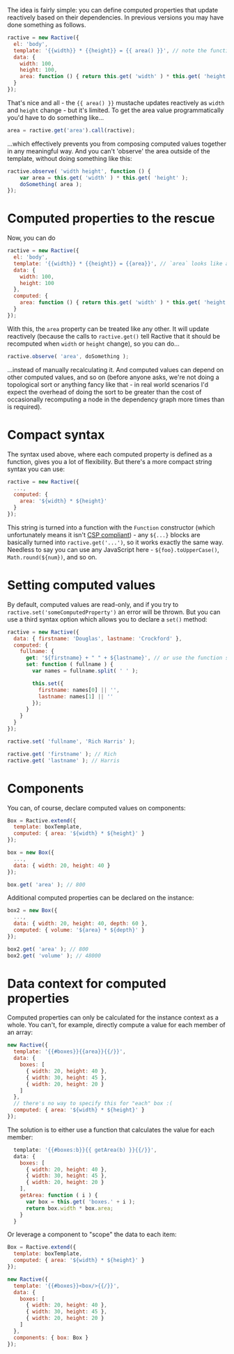 The idea is fairly simple: you can define computed properties that update reactively based on their dependencies. In previous versions you may have done something as follows.
```js
ractive = new Ractive({
  el: 'body',
  template: '{{width}} * {{height}} = {{ area() }}', // note the function invocation
  data: {
    width: 100,
    height: 100,
    area: function () { return this.get( 'width' ) * this.get( 'height' ); }
  }
});
```

That's nice and all - the `{{ area() }}` mustache updates reactively as `width` and `height` change - but it's limited. To get the area value programmatically you'd have to do something like...

```js
area = ractive.get('area').call(ractive);
```

...which effectively prevents you from composing computed values together in any meaningful way. And you can't 'observe' the area outside of the template, without doing something like this:

```js
ractive.observe( 'width height', function () {
	var area = this.get( 'width' ) * this.get( 'height' );
	doSomething( area );
});
```

# Computed properties to the rescue

Now, you can do

```js
ractive = new Ractive({
  el: 'body',
  template: '{{width}} * {{height}} = {{area}}', // `area` looks like a regular property
  data: {
    width: 100,
    height: 100
  },
  computed: {
    area: function () { return this.get( 'width' ) * this.get( 'height' ); }
  }
});
```

With this, the `area` property can be treated like any other. It will update reactively (because the calls to `ractive.get()` tell Ractive that it should be recomputed when `width` or `height` change), so you can do...

```js
ractive.observe( 'area', doSomething );
```

...instead of manually recalculating it. And computed values can depend on other computed values, and so on (before anyone asks, we're not doing a topological sort or anything fancy like that - in real world scenarios I'd expect the overhead of doing the sort to be greater than the cost of occasionally recomputing a node in the dependency graph more times than is required).

# Compact syntax

The syntax used above, where each computed property is defined as a function, gives you a lot of flexibility. But there's a more compact string syntax you can use:

```js
ractive = new Ractive({
  ...,
  computed: {
    area: '${width} * ${height}'
  }
});
```

This string is turned into a function with the `Function` constructor (which unfortunately means it isn't [CSP compliant](https://developer.mozilla.org/en-US/docs/Security/CSP)) - any `${...}` blocks are basically turned into `ractive.get('...')`, so it works exactly the same way. Needless to say you can use any JavaScript here - `${foo}.toUpperCase()`, `Math.round(${num})`, and so on.

# Setting computed values

By default, computed values are read-only, and if you try to `ractive.set('someComputedProperty')` an error will be thrown. But you can use a third syntax option which allows you to declare a `set()` method:

```js
ractive = new Ractive({
  data: { firstname: 'Douglas', lastname: 'Crockford' },
  computed: {
    fullname: {
      get: '${firstname} + " " + ${lastname}', // or use the function syntax
      set: function ( fullname ) {
        var names = fullname.split( ' ' );

        this.set({
          firstname: names[0] || '',
          lastname: names[1] || ''
        });
      }
    }
  }
});

ractive.set( 'fullname', 'Rich Harris' );

ractive.get( 'firstname' ); // Rich
ractive.get( 'lastname' ); // Harris
```

# Components

You can, of course, declare computed values on components:

```js
Box = Ractive.extend({
  template: boxTemplate,
  computed: { area: '${width} * ${height}' }
});

box = new Box({
  ...,
  data: { width: 20, height: 40 }
});

box.get( 'area' ); // 800
```

Additional computed properties can be declared on the instance:

```js
box2 = new Box({
  ...,
  data: { width: 20, height: 40, depth: 60 },
  computed: { volume: '${area} * ${depth}' }
});

box2.get( 'area' ); // 800
box2.get( 'volume' ); // 48000
```

# Data context for computed properties

Computed properties can only be calculated for the instance context as a whole. You can't, for example, directly
compute a value for each member of an array:

```js
new Ractive({
  template: '{{#boxes}}{{area}}{{/}}',
  data: {
    boxes: [
      { width: 20, height: 40 },
      { width: 30, height: 45 },
      { width: 20, height: 20 }
    ]
  },
  // there's no way to specify this for "each" box :(
  computed: { area: '${width} * ${height}' }
});
```

The solution is to either use a function that calculates the value for each member:

```js
  template: '{{#boxes:b}}{{ getArea(b) }}{{/}}',
  data: {
    boxes: [
      { width: 20, height: 40 },
      { width: 30, height: 45 },
      { width: 20, height: 20 }
    ],
    getArea: function ( i ) {
      var box = this.get( 'boxes.' + i );
      return box.width * box.area;
    }
  }
```

Or leverage a component to "scope" the data to each item:

```js
Box = Ractive.extend({
  template: boxTemplate,
  computed: { area: '${width} * ${height}' }
});

new Ractive({
  template: '{{#boxes}}<box/>{{/}}',
  data: {
    boxes: [
      { width: 20, height: 40 },
      { width: 30, height: 45 },
      { width: 20, height: 20 }
    ]
  },
  components: { box: Box }
});
```
